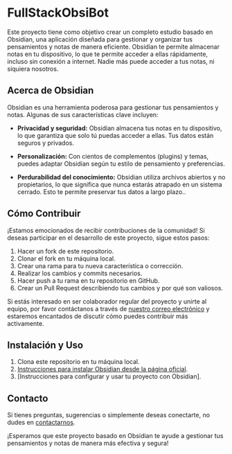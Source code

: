 # FullStackObsiBot

Este proyecto tiene como objetivo crear un completo estudio basado en Obsidian, una aplicación diseñada para gestionar y organizar tus pensamientos y notas de manera eficiente. Obsidian te permite almacenar notas en tu dispositivo, lo que te permite acceder a ellas rápidamente, incluso sin conexión a internet. Nadie más puede acceder a tus notas, ni siquiera nosotros.

## Acerca de Obsidian

Obsidian es una herramienta poderosa para gestionar tus pensamientos y notas. Algunas de sus características clave incluyen:

- **Privacidad y seguridad:** Obsidian almacena tus notas en tu dispositivo, lo que garantiza que solo tú puedas acceder a ellas. Tus datos están seguros y privados.

- **Personalización:** Con cientos de complementos (plugins) y temas, puedes adaptar Obsidian según tu estilo de pensamiento y preferencias.

- **Perdurabilidad del conocimiento:** Obsidian utiliza archivos abiertos y no propietarios, lo que significa que nunca estarás atrapado en un sistema cerrado. Esto te permite preservar tus datos a largo plazo..

## Cómo Contribuir

¡Estamos emocionados de recibir contribuciones de la comunidad! Si deseas participar en el desarrollo de este proyecto, sigue estos pasos:

1. Hacer un fork de este repositorio.
2. Clonar el fork en tu máquina local.
3. Crear una rama para tu nueva característica o corrección.
4. Realizar los cambios y commits necesarios.
5. Hacer push a tu rama en tu repositorio en GitHub.
6. Crear un Pull Request describiendo tus cambios y por qué son valiosos.

Si estás interesado en ser colaborador regular del proyecto y unirte al equipo, por favor contáctanos a través de [nuestro correo electrónico](orlandocardenas0107@email.com) y estaremos encantados de discutir cómo puedes contribuir más activamente.

## Instalación y Uso

1. Clona este repositorio en tu máquina local.
2. [Instrucciones para instalar Obsidian desde la página oficial](https://obsidian.md/).
3. [Instrucciones para configurar y usar tu proyecto con Obsidian].

## Contacto

Si tienes preguntas, sugerencias o simplemente deseas conectarte, no dudes en [contactarnos](mailto:orlandocardenas0107@email.com).

¡Esperamos que este proyecto basado en Obsidian te ayude a gestionar tus pensamientos y notas de manera más efectiva y segura!
